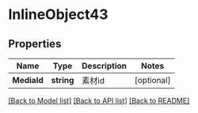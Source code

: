 # InlineObject43

## Properties

Name | Type | Description | Notes
------------ | ------------- | ------------- | -------------
**MediaId** | **string** | 素材id | [optional] 

[[Back to Model list]](../README.md#documentation-for-models) [[Back to API list]](../README.md#documentation-for-api-endpoints) [[Back to README]](../README.md)


